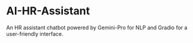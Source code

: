 # AI-HR-Assistant
An HR assistant chatbot powered by Gemini-Pro for NLP and Gradio for a user-friendly interface.
